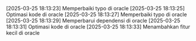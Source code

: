 [2025-03-25 18:13:23] Memperbaiki typo di oracle
[2025-03-25 18:13:25] Optimasi kode di oracle
[2025-03-25 18:13:27] Memperbaiki typo di oracle
[2025-03-25 18:13:29] Memperbarui dependensi di oracle
[2025-03-25 18:13:31] Optimasi kode di oracle
[2025-03-25 18:13:33] Menambahkan fitur kecil di oracle
